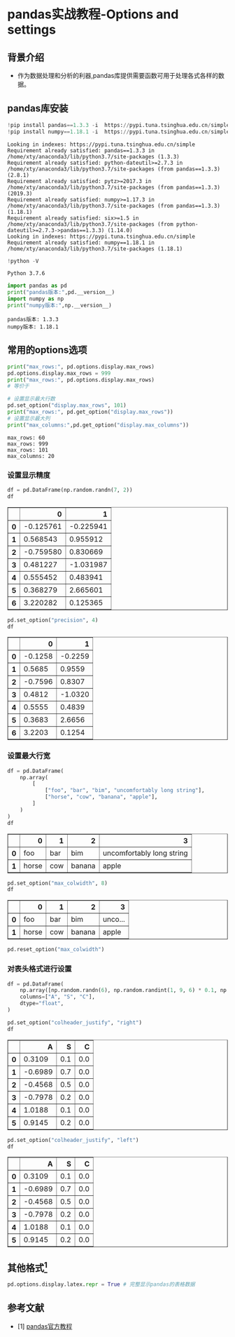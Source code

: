 # pandas实战教程-Options and settings

## 背景介绍
* 作为数据处理和分析的利器,pandas库提供需要函数可用于处理各式各样的数据。

## pandas库安装


```python
!pip install pandas==1.3.3 -i  https://pypi.tuna.tsinghua.edu.cn/simple # 使用清华源安装指定的版本
!pip install numpy==1.18.1 -i  https://pypi.tuna.tsinghua.edu.cn/simple # 使用清华源安装指定的版本
```

    Looking in indexes: https://pypi.tuna.tsinghua.edu.cn/simple
    Requirement already satisfied: pandas==1.3.3 in /home/xty/anaconda3/lib/python3.7/site-packages (1.3.3)
    Requirement already satisfied: python-dateutil>=2.7.3 in /home/xty/anaconda3/lib/python3.7/site-packages (from pandas==1.3.3) (2.8.1)
    Requirement already satisfied: pytz>=2017.3 in /home/xty/anaconda3/lib/python3.7/site-packages (from pandas==1.3.3) (2019.3)
    Requirement already satisfied: numpy>=1.17.3 in /home/xty/anaconda3/lib/python3.7/site-packages (from pandas==1.3.3) (1.18.1)
    Requirement already satisfied: six>=1.5 in /home/xty/anaconda3/lib/python3.7/site-packages (from python-dateutil>=2.7.3->pandas==1.3.3) (1.14.0)
    Looking in indexes: https://pypi.tuna.tsinghua.edu.cn/simple
    Requirement already satisfied: numpy==1.18.1 in /home/xty/anaconda3/lib/python3.7/site-packages (1.18.1)



```python
!python -V
```

    Python 3.7.6



```python
import pandas as pd
print("pandas版本:",pd.__version__)
import numpy as np
print("numpy版本:",np.__version__)
```

    pandas版本: 1.3.3
    numpy版本: 1.18.1


## 常用的options选项


```python
print("max_rows:", pd.options.display.max_rows)
pd.options.display.max_rows = 999
print("max_rows:", pd.options.display.max_rows)
# 等价于

# 设置显示最大行数
pd.set_option("display.max_rows", 101)
print("max_rows:", pd.get_option("display.max_rows"))
# 设置显示最大列
print("max_columns:",pd.get_option("display.max_columns"))


```

    max_rows: 60
    max_rows: 999
    max_rows: 101
    max_columns: 20


### 设置显示精度


```python
df = pd.DataFrame(np.random.randn(7, 2))
df
```




<div>
<style scoped>
    .dataframe tbody tr th:only-of-type {
        vertical-align: middle;
    }

    .dataframe tbody tr th {
        vertical-align: top;
    }

    .dataframe thead th {
        text-align: right;
    }
</style>
<table border="1" class="dataframe">
  <thead>
    <tr style="text-align: right;">
      <th></th>
      <th>0</th>
      <th>1</th>
    </tr>
  </thead>
  <tbody>
    <tr>
      <th>0</th>
      <td>-0.125761</td>
      <td>-0.225941</td>
    </tr>
    <tr>
      <th>1</th>
      <td>0.568543</td>
      <td>0.955912</td>
    </tr>
    <tr>
      <th>2</th>
      <td>-0.759580</td>
      <td>0.830669</td>
    </tr>
    <tr>
      <th>3</th>
      <td>0.481227</td>
      <td>-1.031987</td>
    </tr>
    <tr>
      <th>4</th>
      <td>0.555452</td>
      <td>0.483941</td>
    </tr>
    <tr>
      <th>5</th>
      <td>0.368279</td>
      <td>2.665601</td>
    </tr>
    <tr>
      <th>6</th>
      <td>3.220282</td>
      <td>0.125365</td>
    </tr>
  </tbody>
</table>
</div>




```python
pd.set_option("precision", 4)
df
```




<div>
<style scoped>
    .dataframe tbody tr th:only-of-type {
        vertical-align: middle;
    }

    .dataframe tbody tr th {
        vertical-align: top;
    }

    .dataframe thead th {
        text-align: right;
    }
</style>
<table border="1" class="dataframe">
  <thead>
    <tr style="text-align: right;">
      <th></th>
      <th>0</th>
      <th>1</th>
    </tr>
  </thead>
  <tbody>
    <tr>
      <th>0</th>
      <td>-0.1258</td>
      <td>-0.2259</td>
    </tr>
    <tr>
      <th>1</th>
      <td>0.5685</td>
      <td>0.9559</td>
    </tr>
    <tr>
      <th>2</th>
      <td>-0.7596</td>
      <td>0.8307</td>
    </tr>
    <tr>
      <th>3</th>
      <td>0.4812</td>
      <td>-1.0320</td>
    </tr>
    <tr>
      <th>4</th>
      <td>0.5555</td>
      <td>0.4839</td>
    </tr>
    <tr>
      <th>5</th>
      <td>0.3683</td>
      <td>2.6656</td>
    </tr>
    <tr>
      <th>6</th>
      <td>3.2203</td>
      <td>0.1254</td>
    </tr>
  </tbody>
</table>
</div>



### 设置最大行宽


```python
df = pd.DataFrame(
    np.array(
        [
            ["foo", "bar", "bim", "uncomfortably long string"],
            ["horse", "cow", "banana", "apple"],
        ]
    )
)
df
```




<div>
<style scoped>
    .dataframe tbody tr th:only-of-type {
        vertical-align: middle;
    }

    .dataframe tbody tr th {
        vertical-align: top;
    }

    .dataframe thead th {
        text-align: right;
    }
</style>
<table border="1" class="dataframe">
  <thead>
    <tr style="text-align: right;">
      <th></th>
      <th>0</th>
      <th>1</th>
      <th>2</th>
      <th>3</th>
    </tr>
  </thead>
  <tbody>
    <tr>
      <th>0</th>
      <td>foo</td>
      <td>bar</td>
      <td>bim</td>
      <td>uncomfortably long string</td>
    </tr>
    <tr>
      <th>1</th>
      <td>horse</td>
      <td>cow</td>
      <td>banana</td>
      <td>apple</td>
    </tr>
  </tbody>
</table>
</div>




```python
pd.set_option("max_colwidth", 8)
df
```




<div>
<style scoped>
    .dataframe tbody tr th:only-of-type {
        vertical-align: middle;
    }

    .dataframe tbody tr th {
        vertical-align: top;
    }

    .dataframe thead th {
        text-align: right;
    }
</style>
<table border="1" class="dataframe">
  <thead>
    <tr style="text-align: right;">
      <th></th>
      <th>0</th>
      <th>1</th>
      <th>2</th>
      <th>3</th>
    </tr>
  </thead>
  <tbody>
    <tr>
      <th>0</th>
      <td>foo</td>
      <td>bar</td>
      <td>bim</td>
      <td>unco...</td>
    </tr>
    <tr>
      <th>1</th>
      <td>horse</td>
      <td>cow</td>
      <td>banana</td>
      <td>apple</td>
    </tr>
  </tbody>
</table>
</div>




```python
pd.reset_option("max_colwidth")
```

### 对表头格式进行设置


```python
df = pd.DataFrame(
    np.array([np.random.randn(6), np.random.randint(1, 9, 6) * 0.1, np.zeros(6)]).T,
    columns=["A", "S", "C"],
    dtype="float",
)

pd.set_option("colheader_justify", "right")
df
```




<div>
<style scoped>
    .dataframe tbody tr th:only-of-type {
        vertical-align: middle;
    }

    .dataframe tbody tr th {
        vertical-align: top;
    }

    .dataframe thead th {
        text-align: right;
    }
</style>
<table border="1" class="dataframe">
  <thead>
    <tr style="text-align: right;">
      <th></th>
      <th>A</th>
      <th>S</th>
      <th>C</th>
    </tr>
  </thead>
  <tbody>
    <tr>
      <th>0</th>
      <td>0.3109</td>
      <td>0.1</td>
      <td>0.0</td>
    </tr>
    <tr>
      <th>1</th>
      <td>-0.6989</td>
      <td>0.7</td>
      <td>0.0</td>
    </tr>
    <tr>
      <th>2</th>
      <td>-0.4568</td>
      <td>0.5</td>
      <td>0.0</td>
    </tr>
    <tr>
      <th>3</th>
      <td>-0.7978</td>
      <td>0.2</td>
      <td>0.0</td>
    </tr>
    <tr>
      <th>4</th>
      <td>1.0188</td>
      <td>0.1</td>
      <td>0.0</td>
    </tr>
    <tr>
      <th>5</th>
      <td>0.9145</td>
      <td>0.2</td>
      <td>0.0</td>
    </tr>
  </tbody>
</table>
</div>




```python
pd.set_option("colheader_justify", "left")
df
```




<div>
<style scoped>
    .dataframe tbody tr th:only-of-type {
        vertical-align: middle;
    }

    .dataframe tbody tr th {
        vertical-align: top;
    }

    .dataframe thead th {
        text-align: right;
    }
</style>
<table border="1" class="dataframe">
  <thead>
    <tr style="text-align: left;">
      <th></th>
      <th>A</th>
      <th>S</th>
      <th>C</th>
    </tr>
  </thead>
  <tbody>
    <tr>
      <th>0</th>
      <td>0.3109</td>
      <td>0.1</td>
      <td>0.0</td>
    </tr>
    <tr>
      <th>1</th>
      <td>-0.6989</td>
      <td>0.7</td>
      <td>0.0</td>
    </tr>
    <tr>
      <th>2</th>
      <td>-0.4568</td>
      <td>0.5</td>
      <td>0.0</td>
    </tr>
    <tr>
      <th>3</th>
      <td>-0.7978</td>
      <td>0.2</td>
      <td>0.0</td>
    </tr>
    <tr>
      <th>4</th>
      <td>1.0188</td>
      <td>0.1</td>
      <td>0.0</td>
    </tr>
    <tr>
      <th>5</th>
      <td>0.9145</td>
      <td>0.2</td>
      <td>0.0</td>
    </tr>
  </tbody>
</table>
</div>



## 其他格式[<sup>1</sup>](#refer-anchor)


```python
pd.options.display.latex.repr = True # 完整显示pandas的表格数据
```

## 参考文献
- [1] [pandas官方教程](https://pandas.pydata.org/pandas-docs/version/1.3.3/user_guide/options.html)
